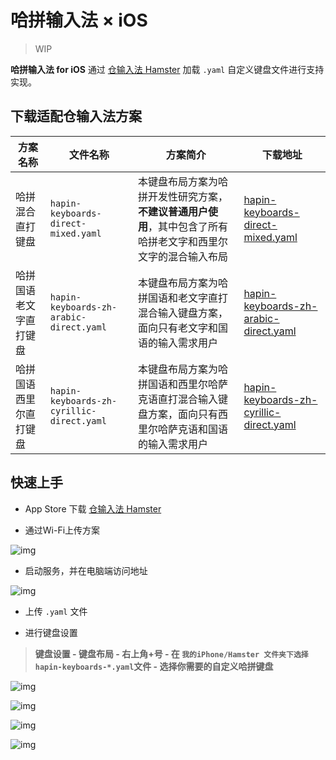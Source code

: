 # 哈拼输入法 × iOS

> WIP

**哈拼输入法 for iOS** 通过 [仓输入法 Hamster](https://github.com/imfuxiao/Hamster) 加载 `.yaml` 自定义键盘文件进行支持实现。

## 下载适配仓输入法方案

| 方案名称               | 文件名称                                  | 方案简介                                                                                                       | 下载地址                                                                                                                                                                              |
| ---------------------- | ----------------------------------------- | -------------------------------------------------------------------------------------------------------------- | ------------------------------------------------------------------------------------------------------------------------------------------------------------------------------------- |
| 哈拼混合直打键盘       | `hapin-keyboards-direct-mixed.yaml`       | 本键盘布局方案为哈拼开发性研究方案，**不建议普通用户使用**，其中包含了所有哈拼老文字和西里尔文字的混合输入布局 | [hapin-keyboards-direct-mixed.yaml](https://ghproxy.net/https://raw.githubusercontent.com/ha-pin/hapin-for-hamster/main/keyboards/hapin-keyboards-direct-mixed.yaml)                  |
| 哈拼国语老文字直打键盘 | `hapin-keyboards-zh-arabic-direct.yaml`   | 本键盘布局方案为哈拼国语和老文字直打混合输入键盘方案，面向只有老文字和国语的输入需求用户                       | [hapin-keyboards-zh-arabic-direct.yaml](https://ghproxy.net/https://raw.githubusercontent.com/ha-pin/hapin-for-hamster/main/keyboards/hapin-keyboards-zh-arabic-direct.yaml.yaml)     |
| 哈拼国语西里尔直打键盘 | `hapin-keyboards-zh-cyrillic-direct.yaml` | 本键盘布局方案为哈拼国语和西里尔哈萨克语直打混合输入键盘方案，面向只有西里尔哈萨克语和国语的输入需求用户       | [hapin-keyboards-zh-cyrillic-direct.yaml](https://ghproxy.net/https://raw.githubusercontent.com/ha-pin/hapin-for-hamster/main/keyboards/hapin-keyboards-zh-cyrillic-direct.yaml.yaml) |

## 快速上手

- App Store 下载 [仓输入法 Hamster](https://apps.apple.com/cn/app/%E4%BB%93%E8%BE%93%E5%85%A5%E6%B3%95/id6446617683?itsct=apps_box_badge&amp;itscg=30200)

- 通过Wi-Fi上传方案

![img](/hamster/IMG_1718.png)

- 启动服务，并在电脑端访问地址

![img](/hamster/IMG_1719.png)

- 上传 `.yaml` 文件

- 进行键盘设置

> **键盘设置 - 键盘布局 - 右上角+号 - 在 `我的iPhone/Hamster 文件夹下选择` `hapin-keyboards-*.yaml`文件 - 选择你需要的自定义哈拼键盘**

![img](/hamster/IMG_1718.png)

![img](/hamster/IMG_1720.png)

![img](/hamster/IMG_1721.png)

![img](/hamster/IMG_1722.png)
